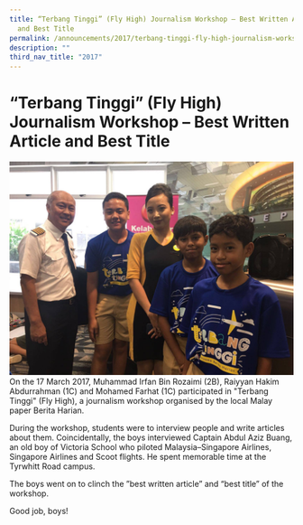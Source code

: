 ```yaml
---
title: “Terbang Tinggi” (Fly High) Journalism Workshop – Best Written Article
  and Best Title
permalink: /announcements/2017/terbang-tinggi-fly-high-journalism-workshop-best-written-article-and-best-title/
description: ""
third_nav_title: "2017"
---
```

# **“Terbang Tinggi” (Fly High) Journalism Workshop – Best Written Article and Best Title**

![](/images/Workshop-1.jpg)
On the 17 March 2017, Muhammad Irfan Bin Rozaimi (2B), Raiyyan Hakim Abdurrahman (1C) and Mohamed Farhat (1C) participated in "Terbang Tinggi" (Fly High), a journalism workshop organised by the local Malay paper Berita Harian.

During the workshop, students were to interview people and write articles about them. Coincidentally, the boys interviewed Captain Abdul Aziz Buang, an old boy of Victoria School who piloted Malaysia–Singapore Airlines, Singapore Airlines and Scoot flights. He spent memorable time at the Tyrwhitt Road campus.

The boys went on to clinch the ”best written article” and “best title” of the workshop.

Good job, boys!